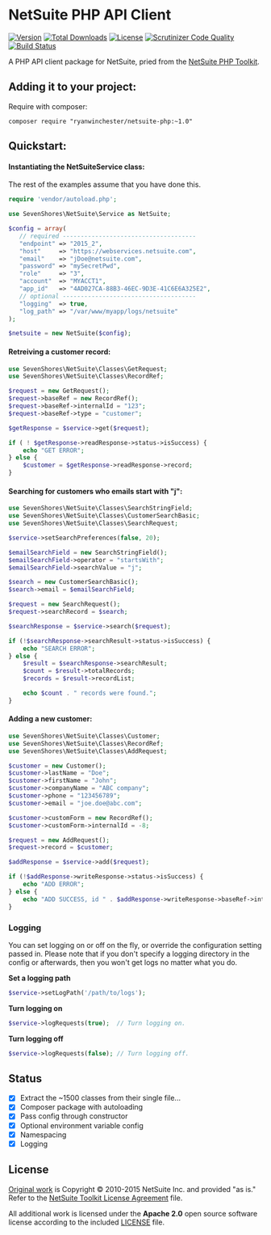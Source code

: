 # NetSuite PHP API Client

[![Version](https://img.shields.io/packagist/v/fungku/netsuite-php.svg?style=flat-square)](https://packagist.org/packages/fungku/netsuite-php)
 [![Total Downloads](https://img.shields.io/packagist/dt/fungku/netsuite-php.svg?style=flat-square)](https://packagist.org/packages/fungku/netsuite-php)
 [![License](https://img.shields.io/packagist/l/fungku/netsuite-php.svg?style=flat-square)](https://packagist.org/packages/fungku/netsuite-php)
 [![Scrutinizer Code Quality](https://img.shields.io/scrutinizer/g/fungku/netsuite-php.svg?style=flat-square)](https://scrutinizer-ci.com/g/fungku/netsuite-php/?branch=master)
 [![Build Status](https://img.shields.io/travis/fungku/netsuite-php.svg?style=flat-square)](https://travis-ci.org/fungku/netsuite-php)

A PHP API client package for NetSuite, pried from the [NetSuite PHP Toolkit](http://www.netsuite.com/portal/developers/resources/suitetalk-sample-applications.shtml).

## Adding it to your project:

Require with composer:

```
composer require "ryanwinchester/netsuite-php:~1.0"
```

## Quickstart:

#### Instantiating the NetSuiteService class:

The rest of the examples assume that you have done this.

```php
require 'vendor/autoload.php';

use SevenShores\NetSuite\Service as NetSuite;

$config = array(
   // required -------------------------------------
   "endpoint" => "2015_2",
   "host"     => "https://webservices.netsuite.com",
   "email"    => "jDoe@netsuite.com",
   "password" => "mySecretPwd",
   "role"     => "3",
   "account"  => "MYACCT1",
   "app_id"   => "4AD027CA-88B3-46EC-9D3E-41C6E6A325E2",
   // optional -------------------------------------
   "logging"  => true,
   "log_path" => "/var/www/myapp/logs/netsuite"
);

$netsuite = new NetSuite($config);
```

#### Retreiving a customer record:

```php
use SevenShores\NetSuite\Classes\GetRequest;
use SevenShores\NetSuite\Classes\RecordRef;

$request = new GetRequest();
$request->baseRef = new RecordRef();
$request->baseRef->internalId = "123";
$request->baseRef->type = "customer";

$getResponse = $service->get($request);

if ( ! $getResponse->readResponse->status->isSuccess) {
    echo "GET ERROR";
} else {
    $customer = $getResponse->readResponse->record;
}
```

#### Searching for customers who emails start with "j":

```php
use SevenShores\NetSuite\Classes\SearchStringField;
use SevenShores\NetSuite\Classes\CustomerSearchBasic;
use SevenShores\NetSuite\Classes\SearchRequest;

$service->setSearchPreferences(false, 20);

$emailSearchField = new SearchStringField();
$emailSearchField->operator = "startsWith";
$emailSearchField->searchValue = "j";

$search = new CustomerSearchBasic();
$search->email = $emailSearchField;

$request = new SearchRequest();
$request->searchRecord = $search;

$searchResponse = $service->search($request);

if (!$searchResponse->searchResult->status->isSuccess) {
    echo "SEARCH ERROR";
} else {
    $result = $searchResponse->searchResult;
    $count = $result->totalRecords;
    $records = $result->recordList;

    echo $count . " records were found.";
}
```

#### Adding a new customer:

```php
use SevenShores\NetSuite\Classes\Customer;
use SevenShores\NetSuite\Classes\RecordRef;
use SevenShores\NetSuite\Classes\AddRequest;

$customer = new Customer();
$customer->lastName = "Doe";
$customer->firstName = "John";
$customer->companyName = "ABC company";
$customer->phone = "123456789";
$customer->email = "joe.doe@abc.com";

$customer->customForm = new RecordRef();
$customer->customForm->internalId = -8;

$request = new AddRequest();
$request->record = $customer;

$addResponse = $service->add($request);

if (!$addResponse->writeResponse->status->isSuccess) {
    echo "ADD ERROR";
} else {
    echo "ADD SUCCESS, id " . $addResponse->writeResponse->baseRef->internalId;
}
```

### Logging

You can set logging on or off on the fly, or override the configuration setting passed in.
Please note that if you don't specify a logging directory in the config or afterwards, then you won't get logs no matter what you do.

**Set a logging path**

```php
$service->setLogPath('/path/to/logs');
```

**Turn logging on**

```php
$service->logRequests(true);  // Turn logging on.
```

**Turn logging off**

```php
$service->logRequests(false); // Turn logging off.
```

## Status

 - [x] Extract the ~1500 classes from their single file...
 - [x] Composer package with autoloading
 - [x] Pass config through constructor
 - [x] Optional environment variable config
 - [x] Namespacing
 - [x] Logging

## License

[Original work](http://www.netsuite.com/portal/developers/resources/suitetalk-sample-applications.shtml) is Copyright &copy; 2010-2015 NetSuite Inc. and provided "as is." Refer to the [NetSuite Toolkit License Agreement](https://github.com/ryanwinchester/netsuite-php/blob/master/original/NetSuite%20Application%20Developer%20License%20Agreement.txt) file.

All additional work is licensed under the **Apache 2.0** open source software license according to the included [LICENSE](https://github.com/fungku/netsuite-php/blob/master/LICENSE.txt) file.

